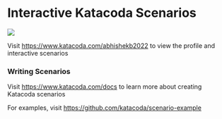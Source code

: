 # Interactive Katacoda Scenarios

[![](http://shields.katacoda.com/katacoda/abhishekb2022/count.svg)](https://www.katacoda.com/abhishekb2022 "Get your profile on Katacoda.com")

Visit https://www.katacoda.com/abhishekb2022 to view the profile and interactive scenarios

### Writing Scenarios
Visit https://www.katacoda.com/docs to learn more about creating Katacoda scenarios

For examples, visit https://github.com/katacoda/scenario-example
